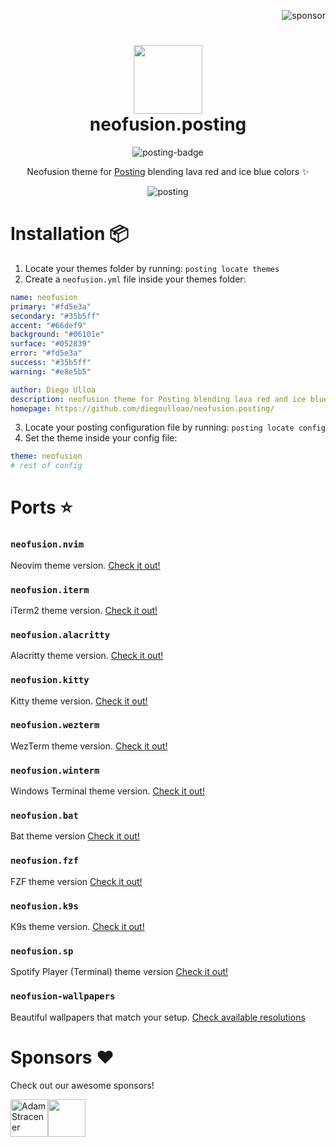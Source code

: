 <p align="right">
  <img src="https://img.shields.io/badge/sponsor-30363D?style=for-the-badge&logo=GitHub-Sponsors&logoColor=#EA4AAA" alt="sponsor" />
</p>

<div align="center">
    <h1>
        <img src="https://i.ibb.co/87DhmZx/logo.jpg" width="110" />
        <br />neofusion.posting
    </h1>
</div>

<p align="center">
    <img src="https://img.shields.io/badge/Posting-0f0f1f.svg?style=for-the-badge&logo=gnome-terminal&logoColor=ff93dd" alt="posting-badge" />
</p>

<p align="center">
    Neofusion theme for <a href="https://github.com/darrenburns/posting" target="_blank">Posting</a> blending lava red and ice blue colors ✨
</p>

<p align="center">
    <img src="https://i.ibb.co/q7vhqNY/neofusion-posting.png" alt="posting" />
</p>


# Installation 📦
1. Locate your themes folder by running: `posting locate themes`
2. Create a `neofusion.yml` file inside your themes folder:

  ```yml
  name: neofusion
  primary: "#fd5e3a"
  secondary: "#35b5ff"
  accent: "#66def9"
  background: "#06101e"
  surface: "#052839"
  error: "#fd5e3a"
  success: "#35b5ff"
  warning: "#e8e5b5"
  
  author: Diego Ulloa
  description: neofusion theme for Posting blending lava red and ice blue colors
  homepage: https://github.com/diegoulloao/neofusion.posting/
  ```

3. Locate your posting configuration file by running: `posting locate config`
4. Set the theme inside your config file:
 ```yml
 theme: neofusion
 # rest of config
 ```

# Ports ⭐

### `neofusion.nvim`

Neovim theme version. [Check it out!](https://github.com/diegoulloao/neofusion.nvim)

### `neofusion.iterm`

iTerm2 theme version. [Check it out!](https://github.com/diegoulloao/neofusion.iterm)

### `neofusion.alacritty`

Alacritty theme version. [Check it out!](https://github.com/diegoulloao/neofusion.alacritty)

### `neofusion.kitty`

Kitty theme version. [Check it out!](https://github.com/diegoulloao/neofusion.kitty)

### `neofusion.wezterm`

WezTerm theme version. [Check it out!](https://github.com/diegoulloao/neofusion.wezterm)

### `neofusion.winterm`

Windows Terminal theme version. [Check it out!](https://github.com/diegoulloao/neofusion.winterm)

### `neofusion.bat`

Bat theme version [Check it out!](https://github.com/diegoulloao/neofusion.bat/)

### `neofusion.fzf`

FZF theme version [Check it out!](https://github.com/diegoulloao/neofusion.fzf/)

### `neofusion.k9s`

K9s theme version. [Check it out!](https://github.com/diegoulloao/neofusion.k9s)

### `neofusion.sp`

Spotify Player (Terminal) theme version [Check it out!](https://github.com/diegoulloao/neofusion.sp/)

### `neofusion-wallpapers`

Beautiful wallpapers that match your setup. [Check available resolutions](https://github.com/diegoulloao/neofusion-wallpapers?tab=readme-ov-file)

# Sponsors ❤️

Check out our awesome sponsors!

<!-- sponsors --><a href="https://github.com/NeckBeardPrince"><img src="https://github.com/NeckBeardPrince.png" width="60px" alt="Adam Stracener" /></a><a href="https://github.com/drgfunk"><img src="https://github.com/drgfunk.png" width="60px" alt="" /></a><!-- sponsors -->
